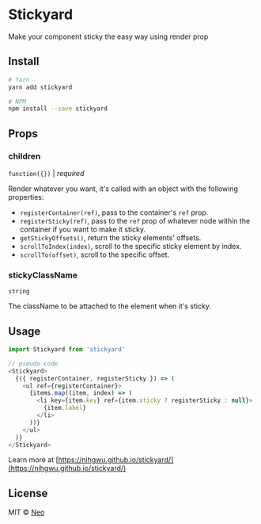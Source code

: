 # Stickyard

Make your component sticky the easy way using render prop

## Install

```bash
# Yarn
yarn add stickyard

# NPM
npm install --save stickyard
```

## Props

### children

`function({})` | *required*

Render whatever you want, it's called with an object with the following properties:

* `registerContainer(ref)`, pass to the container's `ref` prop.
* `registerSticky(ref)`, pass to the `ref` prop of whatever node within the container if you want to make it sticky.
* `getStickyOffsets()`, return the sticky elements' offsets.
* `scrollToIndex(index)`, scroll to the specific sticky element by index.
* `scrollTo(offset)`, scroll to the specific offset.

### stickyClassName

`string`

The className to be attached to the element when it's sticky.

## Usage

```js
import Stickyard from 'stickyard'

// pseudo code
<Stickyard>
  {({ registerContainer, registerSticky }) => (
    <ul ref={registerContainer}>
      {items.map((item, index) => (
        <li key={item.key} ref={item.sticky ? registerSticky : null}>
          {item.label}
        </li>
      ))}
    </ul>
  )}
</Stickyard>
```

Learn more at [https://nihgwu.github.io/stickyard/](https://nihgwu.github.io/stickyard/)

## License

MIT © [Neo](https://github.com/nihgwu)
